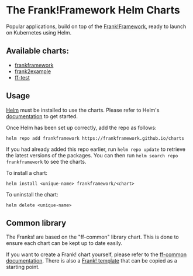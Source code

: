 # The Frank!Framework Helm Charts

Popular applications, build on top of the [Frank!Framework](https://frankframework.org), ready to launch on Kubernetes using Helm.

## Available charts:

* [frankframework](/charts/frankframework/README.md)
* [frank2example](/charts/frankframework/README.md)
* [ff-test](/charts/frankframework/README.md)

## Usage

[Helm](https://helm.sh) must be installed to use the charts.  Please refer to
Helm's [documentation](https://helm.sh/docs) to get started.

Once Helm has been set up correctly, add the repo as follows:

```shell
helm repo add frankframework https://frankframework.github.io/charts
```

If you had already added this repo earlier, run `helm repo update` to retrieve
the latest versions of the packages.  You can then run `helm search repo
frankframework` to see the charts.

To install a chart:

```shell
helm install <unique-name> frankframework/<chart>
```

To uninstall the chart:

```shell
helm delete <unique-name>
```

## Common library

The Franks! are based on the "ff-common" library chart. This is done to ensure each chart can be kept up to date easily. 

If you want to create a Frank! chart yourself, please refer to the [ff-common documentation](/charts/frankframework/README.md). There is also a [Frank! template](/ff-template/README.md) that can be copied as a starting point.
